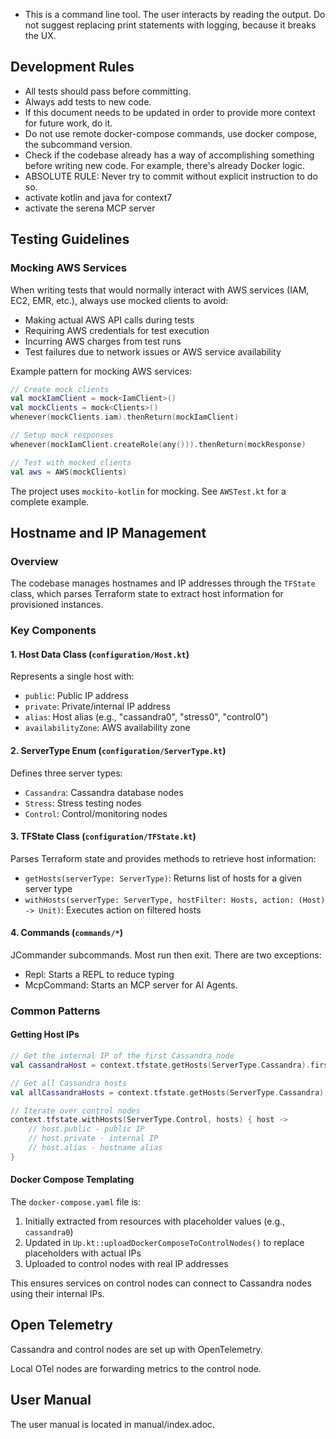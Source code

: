 - This is a command line tool.  The user interacts by reading the output.  Do not suggest replacing print statements with logging, because it breaks the UX.

## Development Rules

- All tests should pass before committing.
- Always add tests to new code.
- If this document needs to be updated in order to provide more context for future work, do it.
- Do not use remote docker-compose commands, use docker compose, the subcommand version.
- Check if the codebase already has a way of accomplishing something before writing new code.  For example, there's already Docker logic.
- ABSOLUTE RULE: Never try to commit without explicit instruction to do so.
- activate kotlin and java for context7
- activate the serena MCP server

## Testing Guidelines

### Mocking AWS Services
When writing tests that would normally interact with AWS services (IAM, EC2, EMR, etc.), always use mocked clients to avoid:
- Making actual AWS API calls during tests
- Requiring AWS credentials for test execution
- Incurring AWS charges from test runs
- Test failures due to network issues or AWS service availability

Example pattern for mocking AWS services:

```kotlin
// Create mock clients
val mockIamClient = mock<IamClient>()
val mockClients = mock<Clients>()
whenever(mockClients.iam).thenReturn(mockIamClient)

// Setup mock responses
whenever(mockIamClient.createRole(any())).thenReturn(mockResponse)

// Test with mocked clients
val aws = AWS(mockClients)
```

The project uses `mockito-kotlin` for mocking. See `AWSTest.kt` for a complete example.

## Hostname and IP Management

### Overview
The codebase manages hostnames and IP addresses through the `TFState` class, which parses Terraform state to extract host information for provisioned instances.

### Key Components

#### 1. Host Data Class (`configuration/Host.kt`)
Represents a single host with:
- `public`: Public IP address
- `private`: Private/internal IP address  
- `alias`: Host alias (e.g., "cassandra0", "stress0", "control0")
- `availabilityZone`: AWS availability zone

#### 2. ServerType Enum (`configuration/ServerType.kt`)
Defines three server types:
- `Cassandra`: Cassandra database nodes
- `Stress`: Stress testing nodes
- `Control`: Control/monitoring nodes

#### 3. TFState Class (`configuration/TFState.kt`)
Parses Terraform state and provides methods to retrieve host information:
- `getHosts(serverType: ServerType)`: Returns list of hosts for a given server type
- `withHosts(serverType: ServerType, hostFilter: Hosts, action: (Host) -> Unit)`: Executes action on filtered hosts

#### 4. Commands (`commands/*`)

JCommander subcommands.  Most run then exit.  There are two exceptions:

- Repl: Starts a REPL to reduce typing
- McpCommand: Starts an MCP server for AI Agents.


### Common Patterns

#### Getting Host IPs
```kotlin
// Get the internal IP of the first Cassandra node
val cassandraHost = context.tfstate.getHosts(ServerType.Cassandra).first().private

// Get all Cassandra hosts
val allCassandraHosts = context.tfstate.getHosts(ServerType.Cassandra)

// Iterate over control nodes
context.tfstate.withHosts(ServerType.Control, hosts) { host ->
    // host.public - public IP
    // host.private - internal IP
    // host.alias - hostname alias
}
```

#### Docker Compose Templating
The `docker-compose.yaml` file is:
1. Initially extracted from resources with placeholder values (e.g., `cassandra0`)
2. Updated in `Up.kt::uploadDockerComposeToControlNodes()` to replace placeholders with actual IPs
3. Uploaded to control nodes with real IP addresses

This ensures services on control nodes can connect to Cassandra nodes using their internal IPs.


## Open Telemetry

Cassandra and control nodes are set up with OpenTelemetry.

Local OTel nodes are forwarding metrics to the control node.

## User Manual

The user manual is located in manual/index.adoc.  